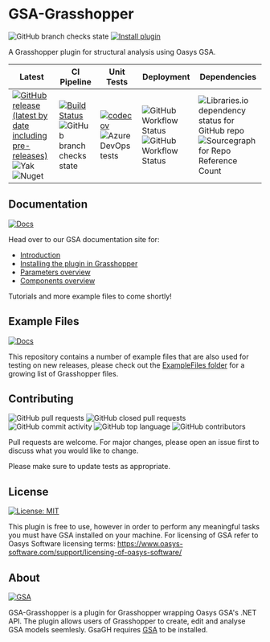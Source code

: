 # GSA-Grasshopper
![GitHub branch checks state](https://img.shields.io/badge/dynamic/json?color=blue&label=Downloads&query=download_count&url=https%3A%2F%2Fyak.rhino3d.com%2Fpackages%2Fgsa) [![Install plugin](https://img.shields.io/badge/Install-Food4Rhino-lightgrey)](https://www.food4rhino.com/en/app/gsa)

A Grasshopper plugin for structural analysis using Oasys GSA.

| Latest | CI Pipeline | Unit Tests | Deployment | Dependencies |
| ------ | ----------- | ---------- | ---------- | ------------ |
| [![GitHub release (latest by date including pre-releases)](https://img.shields.io/github/v/release/arup-group/GSA-Grasshopper?include_prereleases&logo=github)](https://github.com/arup-group/GSA-Grasshopper/releases) <br /> ![Yak](https://img.shields.io/badge/dynamic/json?color=blue&label=Yak&prefix=v&query=version&url=https%3A%2F%2Fyak.rhino3d.com%2Fpackages%2Fgsa&logo=rhinoceros) <br /> ![Nuget](https://img.shields.io/nuget/vpre/gsagh?logo=nuget) | [![Build Status](https://dev.azure.com/oasys-software/OASYS%20libraries/_apis/build/status/arup-group.GSA-Grasshopper?branchName=main)](https://dev.azure.com/oasys-software/OASYS%20libraries/_build/latest?definitionId=139&branchName=main) <br /> ![GitHub branch checks state](https://img.shields.io/github/checks-status/arup-group/gsa-grasshopper/main?logo=github) | [![codecov](https://codecov.io/gh/arup-group/GSA-Grasshopper/branch/main/graph/badge.svg?token=MB9FPYAICX)](https://codecov.io/gh/arup-group/GSA-Grasshopper) <br /> ![Azure DevOps tests](https://img.shields.io/azure-devops/tests/oasys-software/OASYS%2520libraries/139/main?compact_message&logo=azurepipelines) | ![GitHub Workflow Status](https://img.shields.io/github/actions/workflow/status/arup-group/gsa-grasshopper/github-release-yak.yml?label=yak&logo=rhinoceros) <br /> ![GitHub Workflow Status](https://img.shields.io/github/actions/workflow/status/arup-group/gsa-grasshopper/github-release-nuget.yml?label=nuget&logo=nuget) | ![Libraries.io dependency status for GitHub repo](https://img.shields.io/librariesio/github/arup-group/gsa-grasshopper?logo=nuget) <br /> ![Sourcegraph for Repo Reference Count](https://img.shields.io/sourcegraph/rrc/github.com/arup-group/GSA-Grasshopper/?logo=nuget) |

## Documentation
[![Docs](https://img.shields.io/badge/Docs-GsaGH%20Introduction-blue?logo=readme)](https://docs.oasys-software.com/structural/gsa/explanations/gsagh-introduction.html?source=GsaGhGithub)

Head over to our GSA documentation site for:
- [Introduction](https://docs.oasys-software.com/structural/gsa/explanations/gsagh-introduction.html?source=GsaGhGithub)
- [Installing the plugin in Grasshopper](https://docs.oasys-software.com/structural/gsa/tutorials/gsagh-installing-grasshopper-plugin.html?source=GsaGhGithub)
- [Parameters overview](https://docs.oasys-software.com/structural/gsa/explanations/gsagh-parameters.html?source=GsaGhGithub)
- [Components overview](https://docs.oasys-software.com/structural/gsa/explanations/gsagh-components.html?source=GsaGhGithub)

Tutorials and more example files to come shortly!

## Example Files
[![Docs](https://img.shields.io/badge/Grasshopper-Example%20Files-green?logo=rhinoceros)](/ExampleFiles)

This repository contains a number of example files that are also used for testing on new releases, please check out the [ExampleFiles folder](/ExampleFiles) for a growing list of Grasshopper files.

## Contributing
![GitHub pull requests](https://img.shields.io/github/issues-pr-raw/arup-group/gsa-grasshopper) ![GitHub closed pull requests](https://img.shields.io/github/issues-pr-closed-raw/arup-group/gsa-grasshopper?logoColor=brightgreen)
![GitHub commit activity](https://img.shields.io/github/commit-activity/m/arup-group/gsa-grasshopper)
![GitHub top language](https://img.shields.io/github/languages/top/arup-group/gsa-grasshopper?logo=dotnet)
![GitHub contributors](https://img.shields.io/github/contributors/arup-group/gsa-grasshopper)

Pull requests are welcome. For major changes, please open an issue first to discuss what you would like to change.

Please make sure to update tests as appropriate.

## License
[![License: MIT](https://img.shields.io/badge/License-MIT-yellow.svg)](https://opensource.org/licenses/MIT)

This plugin is free to use, however in order to perform any meaningful tasks you must have GSA installed on your machine. For licensing of GSA refer to Oasys Software licensing terms: https://www.oasys-software.com/support/licensing-of-oasys-software/

## About
[![GSA](https://img.shields.io/badge/Oasys-GSA-blue)](https://www.oasys-software.com/products/gsa/)

GSA-Grasshopper is a plugin for Grasshopper wrapping Oasys GSA's .NET API. The plugin allows users of Grasshopper to create, edit and analyse GSA models seemlesly. GsaGH requires [GSA](https://www.oasys-software.com/products/gsa/) to be installed.

